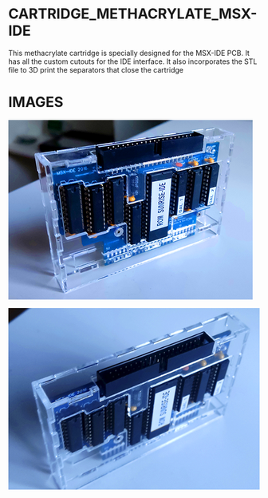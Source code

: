 # CARTRIDGE_METHACRYLATE_MSX-IDE

This methacrylate cartridge is specially designed for the MSX-IDE PCB. It has all the custom cutouts for the IDE interface. It also incorporates the STL file to 3D print the separators that close the cartridge

# IMAGES

![Alt text](https://github.com/capsule5000/CARTRIDGE_METHACRYLATE_MSX-IDE/blob/main/Images/front_msx_ide.png)

![Alt text](https://github.com/capsule5000/CARTRIDGE_METHACRYLATE_MSX-IDE/blob/main/Images/front2_msx_ide.png)
